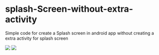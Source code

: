 # splash-Screen-without-extra-activity
Simple code for create a Splash screen in android app without creating a extra activity for splash screen


<img src="https://s3.amazonaws.com/khata/bill/e19d6ca0-67b4-48a6-98a3-f9f9e8fe76a6.jpg">
<img src="https://s3.amazonaws.com/khata/bill/dbdd661f-cd8f-44fd-bf7b-0aedf5115a59.jpg">
